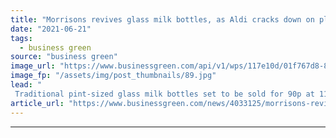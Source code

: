 ```yaml
---
title: "Morrisons revives glass milk bottles, as Aldi cracks down on plastic in its tea range"
date: "2021-06-21"
tags: 
  - business green
source: "business green"
image_url: "https://www.businessgreen.com/api/v1/wps/117e10d/01f767d8-842d-4420-a993-a2f2b47aa1c7/7/Morrisons-Milk-Bottles-Final-3-185x114.jpg"
image_fp: "/assets/img/post_thumbnails/89.jpg"
lead: "
 Traditional pint-sized glass milk bottles set to be sold for 90p at 11 trial stores in bid to curb plastic waste, Morrisons confirms ..."
article_url: "https://www.businessgreen.com/news/4033125/morrisons-revives-glass-milk-bottles-aldi-cracks-plastic-tea"
---
```


---
